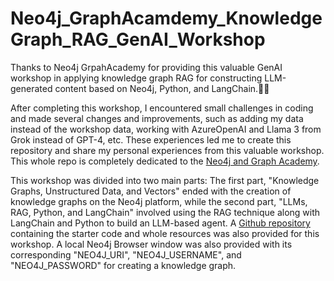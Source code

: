 # Neo4j_GraphAcamdemy_KnowledgeGraph_RAG_GenAI_Workshop
Thanks to Neo4j GrpahAcademy for providing this valuable GenAI workshop in applying knowledge graph RAG for constructing LLM-generated content based on Neo4j, Python, and LangChain.🦾🧠 

After completing this workshop, I encountered small challenges in coding and made several changes and improvements, such as adding my data instead of the workshop data, working with AzureOpenAI and Llama 3 from Grok instead of GPT-4, etc. These experiences led me to create this repository and share my personal experiences from this valuable workshop. This whole repo is completely dedicated to the [Neo4j and Graph Academy](https://graphacademy.neo4j.com/). 

This workshop was divided into two main parts: The first part, "Knowledge Graphs, Unstructured Data, and Vectors" ended with the creation of knowledge graphs on the Neo4j platform, while the second part, "LLMs, RAG, Python, and LangChain" involved using the RAG technique along with LangChain and Python to build an LLM-based agent. A [Github repository](https://github.com/neo4j-graphacademy/genai-workshop) containing the starter code and whole resources was also provided for this workshop. A local Neo4j Browser window was also provided with its corresponding "NEO4J_URI", "NEO4J_USERNAME", and "NEO4J_PASSWORD" for creating a knowledge graph.


